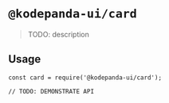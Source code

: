 # `@kodepanda-ui/card`

> TODO: description

## Usage

```
const card = require('@kodepanda-ui/card');

// TODO: DEMONSTRATE API
```
